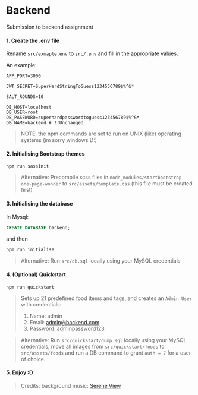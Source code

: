 # Backend

Submission to backend assignment

#### 1. Create the .env file

Rename `src/exmaple.env` to `src/.env` and fill in the appropriate values. 

An example:
```env
APP_PORT=3000

JWT_SECRET=SuperHardStringToGuess1234556789$%^&*

SALT_ROUNDS=10

DB_HOST=localhost
DB_USER=root
DB_PASSWORD=superhardpasswordtoguess123456789$%^&*
DB_NAME=backend # !!Unchanged
```

> NOTE: the npm commands are set to run on UNIX (like) operating systems (im sorry windows D:)

#### 2. Initialising Bootstrap themes

```npm
npm run sassinit
```

> Alternative: Precompile scss files in `node_modules/startbootstrap-one-page-wonder` to `src/assets/template.css` (this file must be created first)

#### 3. Initialising the database

In Mysql:

```sql
CREATE DATABASE backend;
```

and then

```npm
npm run initialise
```

> Alternative: Run `src/db.sql` locally using your MySQL credentials

#### 4. (Optional) Quickstart

```npm
npm run quickstart
```

> Sets up 21 predefined food items and tags, and creates an `Admin User` with credentials:
> 1. Name: admin
> 2. Email: admin@backend.com
> 3. Password: adminpassword123

> Alternative: Run `src/quickstart/dump.sql` locally using your MySQL credentials, move all images from `src/quickstart/foods` to `src/assets/foods` and run a DB command to grant `auth = 7` for a user of choice.

#### 5. Enjoy :D

> Credits: background music: <a href="https://mixkit.co/free-stock-music/">Serene View</a>